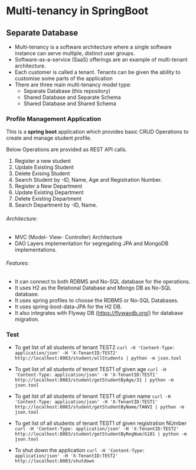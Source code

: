 # Multi-tenancy in SpringBoot
## Separate Database

- Multi-tenancy is a software architecture where a single software instance can serve multiple, distinct user groups.
- Software-as-a-service (SaaS) offerings are an example of multi-tenant architecture.
- Each customer is called a tenant. Tenants can be given the ability to customise some parts of the application
- There are three main multi-tenancy model type:
  - Separate Database (this repository)
  - Shared Database and Separate Schema 
  - Shared Database and Shared Schema

### Profile Management Application

This is a **spring boot** application which provides basic CRUD Operations to create and manage student profile.

Below Operations are provided as REST API calls.

1) Register a new student
2) Update Existing Student
3) Delete Exising Student
4) Search Student by -ID, Name, Age and Registration Number.
5) Register a New Department
6) Update Existing Department
7) Delete Existing Department
8) Search Department by -ID, Name.


###### Architecture:
* MVC (Model- View- Controller) Architecture 
* DAO Layers implementation for segregating JPA and MongoDB implementations.


###### Features:
* It can connect to both RDBMS and No-SQL database for the operations.
* It uses H2 as the Relational Database and Mongo DB as No-SQL database.
* It uses spring profiles to choose the RDBMS or No-SQL Databases.
* It uses spring-boot-data-JPA for the H2 DB.
* It also integrates with Flyway DB (https://flywaydb.org/) for database migration.


### Test


- To get list of all students of tenant TEST2
   `curl -H 'Content-Type: application/json' -H 'X-TenantID:TEST2'  http://localhost:8083/student/allStudents | python -m json.tool`
- To get list of all students of tenant TEST1 of given age
  `curl -H 'Content-Type: application/json' -H 'X-TenantID:TEST1'  http://localhost:8083/student/getStudentByAge/31 | python -m json.tool
`
- To get list of all students of tenant TEST1 of given name
  `curl -H 'Content-Type: application/json' -H 'X-TenantID:TEST1'  http://localhost:8083/student/getStudentByName/TANVI | python -m json.tool`

- To get list of all students of tenant TEST1 of given registration NUmber
  `curl -H 'Content-Type: application/json' -H 'X-TenantID:TEST2'  http://localhost:8083/student/getStudentByRegNum/G101 | python -m json.tool`

- To shut down the application
  `curl -H 'Content-Type: application/json' -H 'X-TenantID:TEST2'  http://localhost:8083/shutdown`
